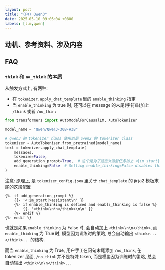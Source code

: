 ```yaml
---
layout: post
title: "(P0) Qwen3"
date: 2025-05-10 09:05:04 +0800
labels: [llm,qwen]
---
```


## 动机、参考资料、涉及内容

## FAQ

### `think` 和 `no_think` 的本质

从触发方式上, 有两种:

- 在 `tokenizer.apply_chat_template` 里的 `enable_thinking` 指定
- 当 `enable_thinking` 为 true 时, 还可以在 message 的末尾(字符串)加上 `/think` 或者 `/no_think`

```python
from transformers import AutoModelForCausalLM, AutoTokenizer

model_name = "Qwen/Qwen3-30B-A3B"

# qwen3 的 tokenizer class 使用的是 qwen2 的 tokenizer class
tokenizer = AutoTokenizer.from_pretrained(model_name)
text = tokenizer.apply_chat_template(
    messages,
    tokenize=False,
    add_generation_prompt=True,  # 这个是为了适应对话型任务加上 <|im_start|>assistant
    enable_thinking=False  # Setting enable_thinking=False disables thinking mode
)
```

注意: 原理上, 是 `tokenizer_config.json` 里关于 `chat_template` 的 jinja2 模板末尾的这段配置

```
{%- if add_generation_prompt %}
    {{- '<|im_start|>assistant\n' }}
    {%- if enable_thinking is defined and enable_thinking is false %}
        {{- '<think>\n\n</think>\n\n' }}
    {%- endif %}
{%- endif %}
```

也就是如果 `enable_thinking` 为 False 时, 会自动加上 `<think>\n\n</think>`, 而 `enable_thinking` 为 True 时, 模型因为训练时的策略, 总会自动输出 `<think>...</think>...` 的结构.

而当 `enable_thinking` 为 True, 用户手工在问句末尾添加 `/no_think`, 在 tokenizer 层面, `/no_think` 并不是特殊 token, 而是模型因为训练时的策略, 总会自动输出 `<think>\n\n</think>...`
